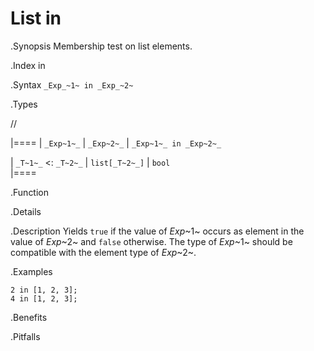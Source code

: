 # List in

.Synopsis
Membership test on list elements.

.Index
in

.Syntax
`_Exp_~1~ in _Exp_~2~`

.Types

//

|====
| `_Exp~1~_`           |  `_Exp~2~_`      | `_Exp~1~_ in _Exp~2~_` 

| `_T~1~_`  <: `_T~2~_` |  `list[_T~2~_]`  | `bool`              
|====

.Function

.Details

.Description
Yields `true` if the value of _Exp_~1~ occurs as element in the value of _Exp_~2~ and `false` otherwise. 
The type of _Exp_~1~ should be compatible with the element type of _Exp_~2~.

.Examples
```rascal-shell
2 in [1, 2, 3];
4 in [1, 2, 3];
```

.Benefits

.Pitfalls


